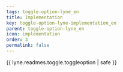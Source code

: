```yaml
---
tags: toggle-option-lyne_en
title: Implementation
key: toggle-option-lyne-implementation_en
parent: toggle-option-lyne_en
icon: implementation
order: 3
permalink: false  
---
```

{{ lyne.readmes.toggle.toggleoption | safe }}


